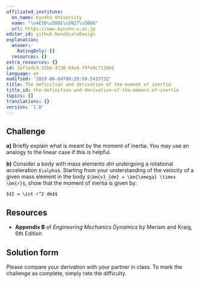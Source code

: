```yaml
---
affiliated_institute:
  en_name: Kyushu University
  name: "\u4E5D\u5DDE\u5927\u5B66"
  url: https://www.kyushu-u.ac.jp
editor_id: github.NanoScaleDesign
explanation:
  answer:
    RatingOnly: []
  resources: {}
extra_resources: {}
id: 2ef1adc3-15b6-4738-84e6-79fe0c7126b6
language: en
modified: '2019-06-04T08:20:59.543373Z'
title: The definition and derivation of the moment of inertia
title_id: the-definition-and-derivation-of-the-moment-of-inertia
topics: []
translations: {}
version: '1.0'
---
```


## Challenge
**a)** Briefly explain what is meant by the moment of inertia. You may use an analogy to the linear case if this is helpful.

**b)** Consider a body with mass elements *dm* undergoing a rotational acceleration `$\alpha$`. Starting from your understanding of the velocity of a given mass element in the body `$\bm{v}_{dm} = \bm{\omega} \times \bm{r}$`, show that the moment of inertia is given by:

`$$I = \int r^2 dm$$`


## Resources
- **Appendix B** of *Engineering Mechanics Dynamics* by Meriam and Kraig, 6th Edition


## Solution form
Please compare your derivation with your partner in class.
To mark the challenge as complete, simply rate the difficulty.
